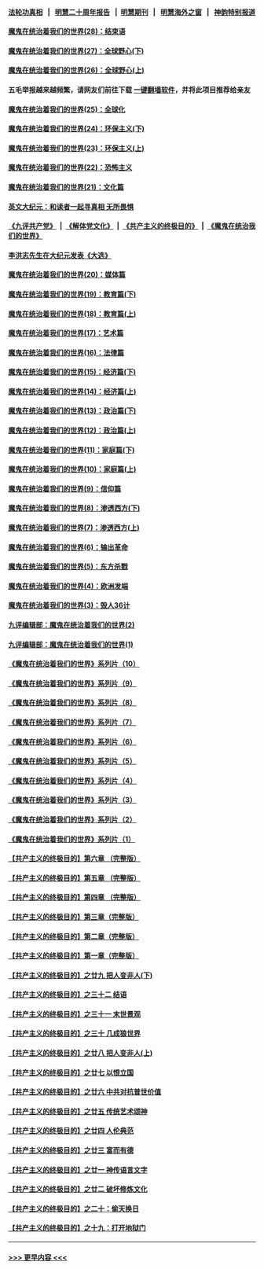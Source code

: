 #### [法轮功真相](https://github.com/gfw-breaker/truth/blob/master/README.md?t=0) &nbsp;&nbsp;|&nbsp;&nbsp; [明慧二十周年报告](https://github.com/gfw-breaker/mh-reports/blob/master/README.md?t=0) &nbsp;&nbsp;|&nbsp;&nbsp;[明慧期刊](https://github.com/gfw-breaker/mh-qikan) &nbsp;&nbsp;|&nbsp;&nbsp; [明慧海外之窗](https://github.com/gfw-breaker/mh-news/blob/master/README.md?t=0) &nbsp;&nbsp;|&nbsp;&nbsp; [神韵特别报道](https://github.com/gfw-breaker/mh-news/blob/master/shenyun.md?t=0)
#### [魔鬼在统治着我们的世界(28)：结束语](../pages/nsc422/n10936246.md?t=07150251) 
#### [魔鬼在统治着我们的世界(27)：全球野心(下)](../pages/nsc422/n10928319.md?t=07150251) 
#### [魔鬼在统治着我们的世界(26)：全球野心(上)](../pages/nsc422/n10900318.md?t=07150251) 
#### 五毛举报越来越频繁，请网友们前往下载 [一键翻墙软件](https://github.com/gfw-breaker/ssr-accounts)，并将此项目推荐给亲友
#### [魔鬼在统治着我们的世界(25)：全球化](../pages/nsc422/n10788205.md?t=07150251) 
#### [魔鬼在统治着我们的世界(24)：环保主义(下)](../pages/nsc422/n10695307.md?t=07150251) 
#### [魔鬼在统治着我们的世界(23)：环保主义(上)](../pages/nsc422/n10688613.md?t=07150251) 
#### [魔鬼在统治着我们的世界(22)：恐怖主义](../pages/nsc422/n10614727.md?t=07150251) 
#### [魔鬼在统治着我们的世界(21)：文化篇](../pages/nsc422/n10597706.md?t=07150251) 
#### [英文大纪元：和读者一起寻真相 无所畏惧](../pages/nsc422/n12542027.md?t=07150251) 
#### [《九评共产党》](https://github.com/begood0513/9ping.md/blob/master/README.md) &nbsp;|&nbsp; [《解体党文化》](../../../../jtdwh.md/blob/master/README.md)  &nbsp;|&nbsp; [《共产主义的终极目的》](../../../../gczydzjmd.md/blob/master/README.md) &nbsp;|&nbsp; [《魔鬼在统治我们的世界》](../../../../mgztzwmdsj.md/blob/master/README.md) 
#### [李洪志先生在大纪元发表《大选》](../pages/nsc422/n12534746.md?t=07150251) 
#### [魔鬼在统治着我们的世界(20)：媒体篇](../pages/nsc422/n10586579.md?t=07150251) 
#### [魔鬼在统治着我们的世界(19)：教育篇(下)](../pages/nsc422/n10564808.md?t=07150251) 
#### [魔鬼在统治着我们的世界(18)：教育篇(上)](../pages/nsc422/n10526970.md?t=07150251) 
#### [魔鬼在统治着我们的世界(17)：艺术篇](../pages/nsc422/n10499093.md?t=07150251) 
#### [魔鬼在统治着我们的世界(16)：法律篇](../pages/nsc422/n10485969.md?t=07150251) 
#### [魔鬼在统治着我们的世界(15)：经济篇(下)](../pages/nsc422/n10469975.md?t=07150251) 
#### [魔鬼在统治着我们的世界(14)：经济篇(上)](../pages/nsc422/n10457370.md?t=07150251) 
#### [魔鬼在统治着我们的世界(13)：政治篇(下)](../pages/nsc422/n10448270.md?t=07150251) 
#### [魔鬼在统治着我们的世界(12)：政治篇(上)](../pages/nsc422/n10444576.md?t=07150251) 
#### [魔鬼在统治着我们的世界(11)：家庭篇(下)](../pages/nsc422/n10440961.md?t=07150251) 
#### [魔鬼在统治着我们的世界(10)：家庭篇(上)](../pages/nsc422/n10435448.md?t=07150251) 
#### [魔鬼在统治着我们的世界(9)：信仰篇](../pages/nsc422/n10432159.md?t=07150251) 
#### [魔鬼在统治着我们的世界(8)：渗透西方(下)](../pages/nsc422/n10429603.md?t=07150251) 
#### [魔鬼在统治着我们的世界(7)：渗透西方(上)](../pages/nsc422/n10426013.md?t=07150251) 
#### [魔鬼在统治着我们的世界(6)：输出革命](../pages/nsc422/n10421536.md?t=07150251) 
#### [魔鬼在统治着我们的世界(5)：东方杀戮](../pages/nsc422/n10417707.md?t=07150251) 
#### [魔鬼在统治着我们的世界(4)：欧洲发端](../pages/nsc422/n10414890.md?t=07150251) 
#### [魔鬼在统治着我们的世界(3)：毁人36计](../pages/nsc422/n10411583.md?t=07150251) 
#### [九评编辑部：魔鬼在统治着我们的世界(2)](../pages/nsc422/n10410036.md?t=07150251) 
#### [九评编辑部：魔鬼在统治着我们的世界(1)](../pages/nsc422/n10406825.md?t=07150251) 
#### [《魔鬼在统治着我们的世界》系列片（10）](../pages/nsc422/n12292670.md?t=07150251) 
#### [《魔鬼在统治着我们的世界》系列片（9）](../pages/nsc422/n12290859.md?t=07150251) 
#### [《魔鬼在统治着我们的世界》系列片（8）](../pages/nsc422/n12287445.md?t=07150251) 
#### [《魔鬼在统治着我们的世界》系列片（7）](../pages/nsc422/n12283425.md?t=07150251) 
#### [《魔鬼在统治着我们的世界》系列片（6）](../pages/nsc422/n12282314.md?t=07150251) 
#### [《魔鬼在统治着我们的世界》系列片（5）](../pages/nsc422/n12281419.md?t=07150251) 
#### [《魔鬼在统治着我们的世界》系列片（4）](../pages/nsc422/n12274024.md?t=07150251) 
#### [《魔鬼在统治着我们的世界》系列片（3）](../pages/nsc422/n12271322.md?t=07150251) 
#### [《魔鬼在统治着我们的世界》系列片（2）](../pages/nsc422/n12269049.md?t=07150251) 
#### [《魔鬼在统治着我们的世界》系列片（1）](../pages/nsc422/n12267575.md?t=07150251) 
#### [【共产主义的终极目的】第六章 （完整版）](../pages/nsc422/n11428913.md?t=07150251) 
#### [【共产主义的终极目的】第五章 （完整版）](../pages/nsc422/n11428912.md?t=07150251) 
#### [【共产主义的终极目的】第四章 （完整版）](../pages/nsc422/n11428907.md?t=07150251) 
#### [【共产主义的终极目的】第三章（完整版）](../pages/nsc422/n11428848.md?t=07150251) 
#### [【共产主义的终极目的】第二章（完整版）](../pages/nsc422/n11428831.md?t=07150251) 
#### [【共产主义的终极目的】第一章（完整版）](../pages/nsc422/n11417651.md?t=07150251) 
#### [【共产主义的终极目的】之廿九 把人变非人(下)](../pages/nsc422/n11344140.md?t=07150251) 
#### [【共产主义的终极目的】之三十二 结语](../pages/nsc422/n11360535.md?t=07150251) 
#### [【共产主义的终极目的】之三十一 末世景观](../pages/nsc422/n11351129.md?t=07150251) 
#### [【共产主义的终极目的】之三十 几成狼世界](../pages/nsc422/n11348280.md?t=07150251) 
#### [【共产主义的终极目的】之廿八 把人变非人(上)](../pages/nsc422/n11340492.md?t=07150251) 
#### [【共产主义的终极目的】之廿七 以恨立国](../pages/nsc422/n11336944.md?t=07150251) 
#### [【共产主义的终极目的】之廿六 中共对抗普世价值](../pages/nsc422/n11324785.md?t=07150251) 
#### [【共产主义的终极目的】之廿五 传统艺术颂神](../pages/nsc422/n11296396.md?t=07150251) 
#### [【共产主义的终极目的】之廿四 人伦典范](../pages/nsc422/n11296397.md?t=07150251) 
#### [【共产主义的终极目的】之廿三 富而有德](../pages/nsc422/n11283598.md?t=07150251) 
#### [【共产主义的终极目的】之廿一 神传语言文字](../pages/nsc422/n11263265.md?t=07150251) 
#### [【共产主义的终极目的】之廿二 破坏修炼文化](../pages/nsc422/n11245728.md?t=07150251) 
#### [【共产主义的终极目的】之二十：偷天换日](../pages/nsc422/n11238846.md?t=07150251) 
#### [【共产主义的终极目的】之十九：打开地狱门](../pages/nsc422/n11206376.md?t=07150251) 

----
#### [ >>> 更早内容 <<< ](../indexes/nsc422-earlier.md)
